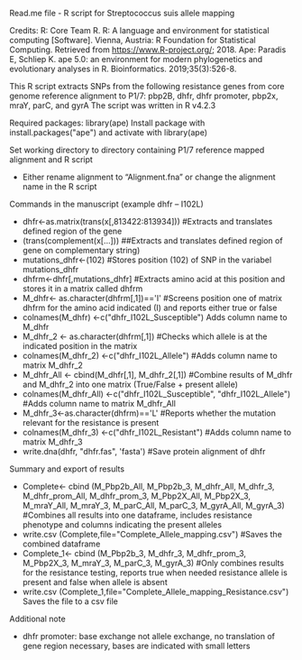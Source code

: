 Read.me file - R script for Streptococcus suis allele mapping 

Credits:
R: Core Team R. R: A language and environment for statistical computing [Software]. Vienna, Austria: R Foundation for Statistical Computing. Retrieved from https://www.R-project.org/; 2018.
Ape: Paradis E, Schliep K. ape 5.0: an environment for modern phylogenetics and evolutionary analyses in R. Bioinformatics. 2019;35(3):526-8.

This R script extracts SNPs from the following resistance genes from core genome reference alignment to P1/7: pbp2B, dhfr, dhfr promoter, pbp2x, mraY, parC, and gyrA
The script was written in R v4.2.3

Required packages: library(ape) 
Install package with install.packages("ape") and activate with library(ape) 

Set working directory to directory containing P1/7 reference mapped alignment and R script
-	Either rename alignment to “Alignment.fna” or change the alignment name in the R script

Commands in the manuscript (example dhfr – I102L)
-	dhfr<-as.matrix(trans(x[,813422:813934]))
	#Extracts and translates defined region of the gene
-	(trans(complement(x[…]))
	##Extracts and translates defined region of gene on complementary string)
-	mutations_dhfr<-(102)
	#Stores position (102) of SNP in the variabel mutations_dhfr
-	dhfrm<-dhfr[,mutations_dhfr]
	#Extracts amino acid at this position and stores it in a matrix called dhfrm
-	M_dhfr<- as.character(dhfrm[,1])=='I' 
	#Screens position one of matrix dhfrm for the amino acid indicated (I) and reports either true or false
-	colnames(M_dhfr) <-c("dhfr_I102L_Susceptible")
	Adds column name to M_dhfr
-	M_dhfr_2 <- as.character(dhfrm[,1]) 
	#Checks which allele is at the indicated position in the matrix 
-	colnames(M_dhfr_2) <-c("dhfr_I102L_Allele")
 	#Adds column name to matrix M_dhfr_2
-	M_dhfr_All <- cbind(M_dhfr[,1], M_dhfr_2[,1])
	#Combine results of M_dhfr and M_dhfr_2 into one matrix (True/False + present allele)
-	colnames(M_dhfr_All) <-c("dhfr_I102L_Susceptible", "dhfr_I102L_Allele")
	#Adds column name to matrix M_dhfr_All
-	M_dhfr_3<-as.character(dhfrm)=='L' 
	#Reports whether the mutation relevant for the resistance is present
-	colnames(M_dhfr_3) <-c("dhfr_I102L_Resistant") 
	#Adds column name to  matrix M_dhfr_3
-	write.dna(dhfr, "dhfr.fas", 'fasta') 
	#Save protein alignment of dhfr

Summary and export of results
-	Complete<- cbind (M_Pbp2b_All, M_Pbp2b_3, M_dhfr_All, M_dhfr_3, M_dhfr_prom_All, M_dhfr_prom_3, M_Pbp2X_All, M_Pbp2X_3, M_mraY_All, M_mraY_3, M_parC_All, M_parC_3, M_gyrA_All, M_gyrA_3)
	#Combines all results into one dataframe, includes resistance phenotype and columns indicating the present alleles
-	write.csv (Complete,file="Complete_Allele_mapping.csv")
	#Saves the combined dataframe
-	Complete_1<- cbind (M_Pbp2b_3, M_dhfr_3, M_dhfr_prom_3, M_Pbp2X_3, M_mraY_3, M_parC_3, M_gyrA_3)
	#Only combines results for the resistance testing, reports true when needed resistance allele is present and false when allele is absent
-	write.csv (Complete_1,file="Complete_Allele_mapping_Resistance.csv")
	Saves the file to a csv file

Additional note
-	dhfr promoter: base exchange not allele exchange, no translation of gene region necessary, bases are indicated with small letters

